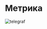 # Метрика

![telegraf](https://github.com/Azazellamps/telegraf/assets/125271259/570ae381-de64-4450-be3c-66f6f53c6677)
